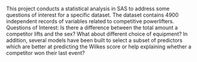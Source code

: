 This project conducts a statistical analysis in SAS to address some questions of interest for a specific dataset.
The dataset contains 4900 independent records of variables related to competitive powerlifters. 
Questions of Interest:
Is there a difference between the total amount a competitor lifts and the sex? What about different choice of equipment?
In addition, several models have been built to select a subset of predictors which are better at predicting the Wilkes score or help explaining whether a competitor won their last event?




